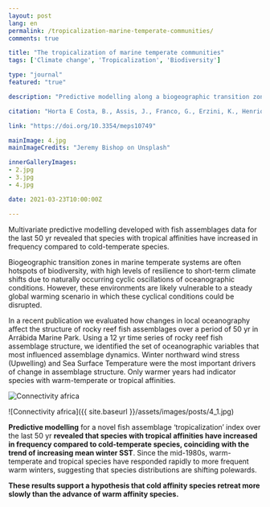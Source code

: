 ```yaml
---
layout: post
lang: en
permalink: /tropicalization-marine-temperate-communities/
comments: true

title: "The tropicalization of marine temperate communities"
tags: ['Climate change', 'Tropicalization', 'Biodiversity']

type: "journal"
featured: "true"

description: "Predictive modelling along a biogeographic transition zone revealed that species with tropical affinities have increased in frequency compared to cold-temperate species."

citation: "Horta E Costa, B., Assis, J., Franco, G., Erzini, K., Henriques, M., Gonçalves, E. J., et al. (2014). Tropicalization of fish assemblages in temperate biogeographic transition zones. Marine Ecology Progress Series 504, 241–252."

link: "https://doi.org/10.3354/meps10749"

mainImage: 4.jpg
mainImageCredits: "Jeremy Bishop on Unsplash"

innerGalleryImages:
- 2.jpg
- 3.jpg
- 4.jpg

date: 2021-03-23T10:00:00Z

---
```


Multivariate predictive modelling developed with fish assemblages data for the last 50 yr revealed that species with tropical affinities have increased in frequency compared to cold-temperate species.

Biogeographic transition zones in marine temperate systems are often hotspots of biodiversity, with high levels of resilience to short-term climate shifts due to naturally occurring cyclic oscillations of oceanographic conditions. However, these environments are likely vulnerable to a steady global warming scenario in which these cyclical conditions could be disrupted.

In a recent publication we evaluated how changes in local oceanography affect the structure of rocky reef fish assemblages over a period of 50 yr in Arrábida Marine Park. Using a 12 yr time series of rocky reef fish assemblage structure, we identified the set of oceanographic variables that most influenced assemblage dynamics. Winter northward wind stress (Upwelling) and Sea Surface Temperature were the most important drivers of change in assemblage structure. Only warmer years had indicator species with warm-temperate or tropical affinities.

<img src="{{ site.baseurl }}/assets/images/posts/4_1.jpg" alt="Connectivity africa" style="max-height: 625px;">

![Connectivity africa]({{ site.baseurl }}/assets/images/posts/4_1.jpg)

<b>Predictive modelling</b> for a novel fish assemblage ‘tropicalization’ index over the last 50 yr <b>revealed that species with tropical affinities have increased in frequency compared to cold-temperate species, coinciding with the trend of increasing mean winter SST</b>. Since the mid-1980s, warm-temperate and tropical species have responded rapidly to more frequent warm winters, suggesting that species distributions are shifting polewards.

<b>These results support a hypothesis that cold affinity species retreat more slowly than the advance of warm affinity species.</b>
